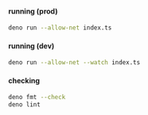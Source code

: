 #### running (prod)

```bash
deno run --allow-net index.ts
```

#### running (dev)

```bash
deno run --allow-net --watch index.ts
```

#### checking

```bash
deno fmt --check
deno lint
```

